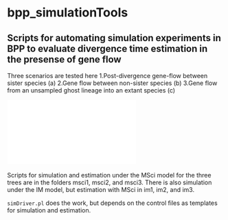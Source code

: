 # bpp_simulationTools
## Scripts for automating simulation experiments in BPP to evaluate divergence time estimation in the presense of gene flow
Three scenarios are tested here
  1.Post-divergence gene-flow between sister species (a)
  2.Gene flow between non-sister species (b)
  3.Gene flow from an unsampled ghost lineage into an extant species (c)
  
![Networks Used for Simulations](./images/Fig1.pdf)

Scripts for simulation and estimation under the MSci model for the three trees are in the folders msci1, msci2, and msci3. There is also simulation under the IM model, but estimation with MSci in im1, im2, and im3.

```simDriver.pl``` does the work, but depends on the control files as templates for simulation and estimation.
